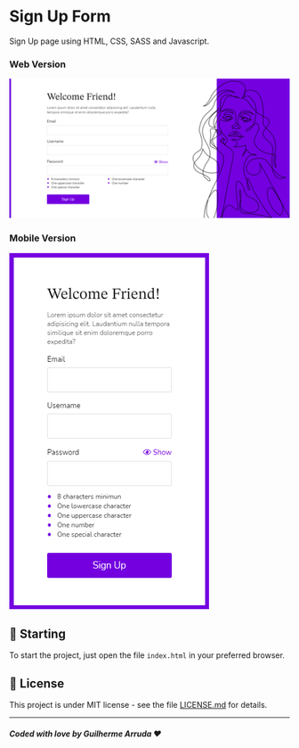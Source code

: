 # Sign Up Form

Sign Up page using HTML, CSS, SASS and Javascript.

### Web Version
<img src="assets/web-version.png" alt="Web Version"/>

### Mobile Version
<img src="assets/mobile-version.png" alt="Mobile Version"/>

## 🚀 Starting

To start the project, just open the file `index.html` in your preferred browser.

## 📄 License
This project is under MIT license - see the file [LICENSE.md](https://github.com/Guilherme-Arruda/Sign-Up-Form/blob/master/LICENSE) for details.

---
##### Coded with love by Guilherme Arruda ♥️